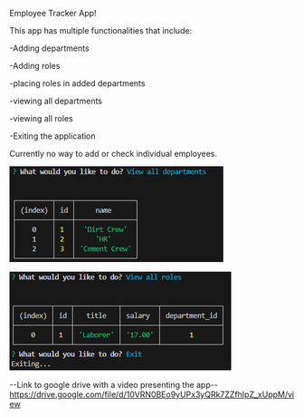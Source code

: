 Employee Tracker App!

This app has multiple functionalities that include:

-Adding departments

-Adding roles

-placing roles in added departments

-viewing all departments

-viewing all roles

-Exiting the application

Currently no way to add or check individual employees.

![Alt text](Assets\image.png?raw=true "Title")

![Alt text](Assets\image2.png?raw=true "Title")

--Link to google drive with a video presenting the app--
https://drive.google.com/file/d/10VRN0BEo9yUPx3yQRk7ZZfhIpZ_xUppM/view